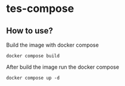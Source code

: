 # tes-compose

## How to use?

Build the image with docker compose

```
docker compose build
```

After build the image run the docker compose

```
docker compose up -d
```